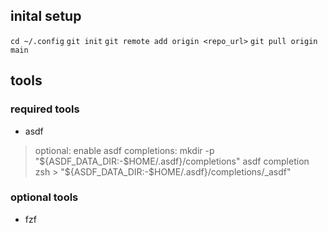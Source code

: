 ## inital setup
`cd ~/.config`
`git init`
`git remote add origin <repo_url>`
`git pull origin main`

## tools

### required tools
- asdf

> optional: enable asdf completions:
mkdir -p "${ASDF_DATA_DIR:-$HOME/.asdf}/completions"
asdf completion zsh > "${ASDF_DATA_DIR:-$HOME/.asdf}/completions/_asdf"

### optional tools
- fzf
